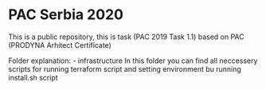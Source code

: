 # PAC Serbia 2020

This is a public repository, this is task (PAC 2019 Task 1.1) based on PAC (PRODYNA Arhitect Certificate)

Folder explanation:
    - infrastructure
        In this folder you can find all neccessery scripts for running terraform script and setting environment bu running install.sh script


